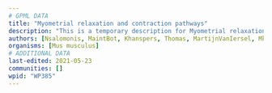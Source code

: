 ```yaml
---
# GPML DATA
title: "Myometrial relaxation and contraction pathways"
description: "This is a temporary description for Myometrial relaxation and contraction pathways"
authors: [Nsalomonis, MaintBot, Khanspers, Thomas, MartijnVanIersel, Mkutmon, AlexanderPico, Elisa, L Dupuis, Fehrhart, Eweitz]
organisms: [Mus musculus]
# ADDITIONAL DATA
last-edited: 2021-05-23
communities: []
wpid: "WP385"
---
```

